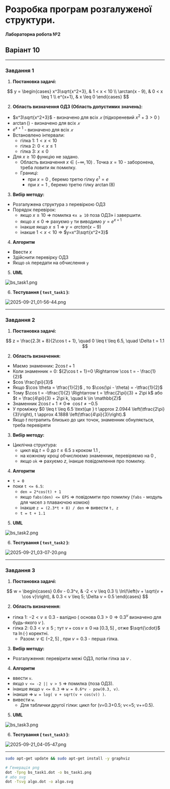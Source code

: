 # Розробка програм розгалуженої структури.
**Лабораторна робота №2**

## Варіант 10

---

### Завдання 1
1) **Постановка задачі:**

$$
y = \begin{cases}
x^3\sqrt{x^2+3}, & 1 < x < 10 \\
\arctan(x - 9), & 0 < x \leq 1 \\
e^{x+1}, & x \leq 0
\end{cases}
$$

2) **Область визначення ОДЗ (Область допустимих значень):**
- $x^3\sqrt{x^2+3}$ - визначено для всіх $𝑥$ (підкореневий $x^2+3>0$ )
- $\arctan()$ - визначено для всіх $𝑥$
- $e^{x+1}$ - визначено для всіх $𝑥$
- Встановлено інтервали:
  - гілка 1: $1 < x < 10$ 
  - гілка 2: $0 < x \leq 1$
  - гілка 3: $x \leq 0$
- Для $x \geq 10$ функцію не задано.
  - Область визначення $x \in (-\infty, 10)$ . Точка $x=10$ - заборонена, треба ловити як помилку.
  - Границі:
    - при $x=0$ , беремо третю гілку $e^1=e$
    - при $x=1$ , беремо третю гілку $\arctan(8)$
3) **Вибір методу:**
- Розгалужена структура з перевіркою ОДЗ
- Порядок перевірок: 
  - якщо $x \geq 10$ => помилка «`x ≥ 10` поза ОДЗ» і завершити.
  - якщо $x \leq 0$ => рахуємо `y` ти виводимо  $y=e^{x+1}$
  - інакше якщо $x \leq 1$ => $y=arctan(x - 9)$
  - інакше $1 < x < 10$ => $y=x^3\sqrt{x^2+3}$
4) **Алгоритм**
- Ввести $x$
- Здійснити перевірку ОДЗ
- Якщо `ok` передати на обчислення `y` 
5) **UML**

![bs_task1.png](graphviz/bs_task1.png)

6) **Тестування ( `test_task1` ):**

![2025-09-21_01-56-44.png](screenshots/2025-09-21_01-56-44.png)

---

### Завдання 2
1) **Постановка задачі:**

$$
z = \frac{2.3t + 8}{2\cos t + 1}, \quad 0 \leq t \leq 6.5, \quad \Delta t = 1.1
$$

2) **Область визначення:**
- Маємо знаменник: ${2\cos t + 1}$
- Коли знаменник = 0: ${2\cos t + 1}=0 \Rightarrow \cos t = - \frac{1}{2}$
- $cos \frac{\pi}{3}$
- Якщо $\cos \theta = \tfrac{1}{2}$ , то $\cos(\pi - \theta) = -\tfrac{1}{2}$
- Тому $\cos t = -\tfrac{1}{2} \Rightarrow t = \tfrac{2\pi}{3} + 2\pi k$ або $t = \frac{4\pi}{3} + 2\pi k, \quad k \in \mathbb{Z}$
- Знаменник $2 \cos t + 1 \neq 0 \Rightarrow\;\; \cos t \neq -0.5$
- У проміжку $0 \leq t \leq 6.5  \text{це } t \approx 2.0944  \left(\tfrac{2\pi}{3}\right),  t \approx 4.1888 \left(\tfrac{4\pi}{3}\right).$
- Якщо $t$ потрапить близько до цих точок, знаменник обнуляється, треба перевіряти
3) **Вибір методу:**
- Циклічна структура:
  - цикл від $t=0$ до $t \leq 6.5$ з кроком $1.1$ ,
  - на кожному кроці обчислюємо знаменник, перевіряємо на $0$ ,
  - якщо `ok` => рахуємо $z$, інакше повідомлення про помилку.
4) **Алгоритм**
- `t = 0`
- поки `t <= 6.5`:
  - `den = 2*cos(t) + 1`
  - якщо `fabs(den) <= EPS` => повідомити про помилку (`fabs` - модуль для чисел з плаваючою комою)
  - інакше `z = (2.3*t + 8) / den` => вивести `t, z`
  - `t = t + 1.1`
5) **UML**

![bs_task2.png](graphviz/bs_task2.png)

6) **Тестування ( `test_task2` ):**

![2025-09-21_03-07-20.png](screenshots/2025-09-21_03-07-20.png)

---

### Завдання 3
1) **Постановка задачі:**

$$
w = \begin{cases}
0.6v - 0.3^v, & -2 < v \leq 0.3 \\
\ln\!\left(v + \sqrt{v + \cos v}\right), & 0.3 < v \leq 5; \Delta v = 0.5
\end{cases}
$$

2) **Область визначення:**
- гілка 1: $-2 < v \leq 0.3$ - валідно ( основа $0.3>0\Rightarrow 0.3^v$ визначено для будь-якого $v$ ).
- гілка 2: $0.3 < v \leq 5$ ; тут $v + \cos v \geq 0$ на $[0.3,5]$ , отже $\sqrt{\cdot}$ та $\ln(\cdot)$ коректні.
  - Разом: $v \in (-2,5]$ , при $v = 0.3$ - перша гілка.
3) **Вибір методу:**
- Розгалуження: перевірити межі ОДЗ, потім гілка за $v$ .
4) **Алгоритм**
- ввести `v`.
- якщо `v <= -2 || v > 5` => помилка (поза ОДЗ).
- інакше якщо `v <= 0.3` => `w = 0.6*v - pow(0.3, v)`.
- інакше => `w = log( v + sqrt(v + cos(v)) )`.
- вивести `w`.
  - Для таблички другої гілки: цикл for (v=0.3+0.5; v<=5; v+=0.5).
5) **UML**

![bs_task3.png](graphviz/bs_task3.png)

6) **Тестування ( `test_task3` ):**

![2025-09-21_04-05-47.png](screenshots/2025-09-21_04-05-47.png)

---
```bash
sudo apt-get update && sudo apt-get install -y graphviz

# Генерація png
dot -Tpng bs_task1.dot -o bs_task1.png
# або svg
dot -Tsvg algo.dot -o algo.svg
```

